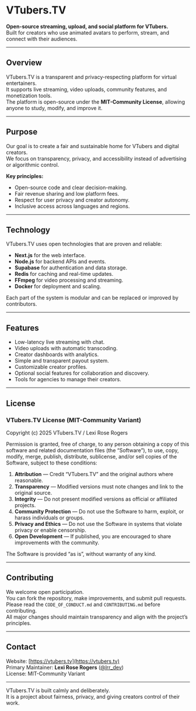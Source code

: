 # VTubers.TV

**Open-source streaming, upload, and social platform for VTubers.**  
Built for creators who use animated avatars to perform, stream, and connect with their audiences.

---

## Overview

VTubers.TV is a transparent and privacy-respecting platform for virtual entertainers.  
It supports live streaming, video uploads, community features, and monetization tools.  
The platform is open-source under the **MIT-Community License**, allowing anyone to study, modify, and improve it.

---

## Purpose

Our goal is to create a fair and sustainable home for VTubers and digital creators.  
We focus on transparency, privacy, and accessibility instead of advertising or algorithmic control.

**Key principles:**

- Open-source code and clear decision-making.
- Fair revenue sharing and low platform fees.
- Respect for user privacy and creator autonomy.
- Inclusive access across languages and regions.

---

## Technology

VTubers.TV uses open technologies that are proven and reliable:

- **Next.js** for the web interface.
- **Node.js** for backend APIs and events.
- **Supabase** for authentication and data storage.
- **Redis** for caching and real-time updates.
- **FFmpeg** for video processing and streaming.
- **Docker** for deployment and scaling.

Each part of the system is modular and can be replaced or improved by contributors.

---

## Features

- Low-latency live streaming with chat.
- Video uploads with automatic transcoding.
- Creator dashboards with analytics.
- Simple and transparent payout system.
- Customizable creator profiles.
- Optional social features for collaboration and discovery.
- Tools for agencies to manage their creators.

---

## License

### VTubers.TV License (MIT-Community Variant)

Copyright (c) 2025 VTubers.TV / Lexi Rose Rogers

Permission is granted, free of charge, to any person obtaining a copy of this software
and related documentation files (the “Software”), to use, copy, modify, merge, publish,
distribute, sublicense, and/or sell copies of the Software, subject to these conditions:

1. **Attribution** — Credit “VTubers.TV” and the original authors where reasonable.
2. **Transparency** — Modified versions must note changes and link to the original source.
3. **Integrity** — Do not present modified versions as official or affiliated projects.
4. **Community Protection** — Do not use the Software to harm, exploit, or harass individuals or groups.
5. **Privacy and Ethics** — Do not use the Software in systems that violate privacy or enable censorship.
6. **Open Development** — If published, you are encouraged to share improvements with the community.

The Software is provided “as is”, without warranty of any kind.

---

## Contributing

We welcome open participation.  
You can fork the repository, make improvements, and submit pull requests.  
Please read the `CODE_OF_CONDUCT.md` and `CONTRIBUTING.md` before contributing.  
All major changes should maintain transparency and align with the project’s principles.

---

## Contact

Website: [https://vtubers.tv](https://vtubers.tv)  
Primary Maintainer: **Lexi Rose Rogers** ([@lrr_dev](https://twitter.com/lrr_dev))  
License: MIT-Community Variant

---

VTubers.TV is built calmly and deliberately.  
It is a project about fairness, privacy, and giving creators control of their work.
